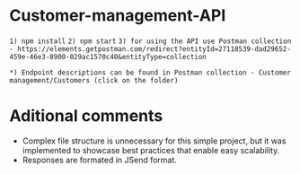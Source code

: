 # Customer-management-API

`1) npm install`
`2) npm start`
`3) for using the API use Postman collection - https://elements.getpostman.com/redirect?entityId=27118539-dad29652-459e-46e3-8900-029ac1570c40&entityType=collection`

`*) Endpoint descriptions can be found in Postman collection - Customer management/Customers (click on the folder)`

# Aditional comments

- Complex file structure is unnecessary for this simple project, but it was implemented to showcase best practices that enable easy scalability.
- Responses are formated in JSend format.
